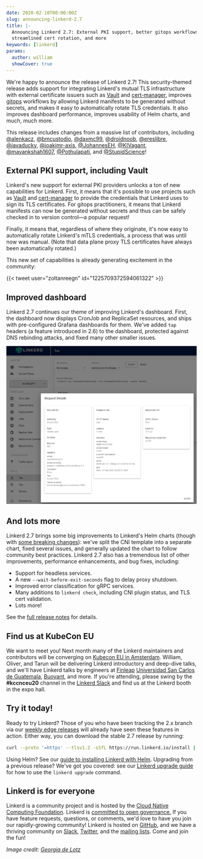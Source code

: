 ```yaml
---
date: 2020-02-10T00:00:00Z
slug: announcing-linkerd-2.7
title: |-
  Announcing Linkerd 2.7: External PKI support, better gitops workflows,
  streamlined cert rotation, and more
keywords: [linkerd]
params:
  author: william
  showCover: true
---
```


We're happy to announce the release of Linkerd 2.7! This security-themed
release adds support for integrating Linkerd's mutual TLS infrastructure with
external certificate issuers such as [Vault](https://www.vaultproject.io/) and
[cert-manager](https://github.com/jetstack/cert-manager), improves
[gitops](https://www.weave.works/blog/what-is-gitops-really) workflows by
allowing Linkerd manifests to be generated without secrets, and makes it easy
to automatically rotate TLS credentials. It also improves dashboard
performance, improves usability of Helm charts, and much, much more.

This release includes changes from a massive list of contributors, including
[@alenkacz](https://github.com/alenkacz),
[@bmcustodio](https://github.com/bmcustodio),
[@daxmc99](https://github.com/daxmc99),
[@droidnoob](https://github.com/droidnoob),
[@ereslibre](https://github.com/ereslibre),
[@javaducky](https://github.com/javaducky),
[@joakimr-axis](https://github.com/joakimr-axis),
[@JohannesEH](https://github.com/JohannesEH),
[@KIVagant](https://github.com/KIVagant),
[@mayankshah1607](https://github.com/mayankshah1607),
[@Pothulapati](https://github.com/Pothulapati), and
[@StupidScience](https://github.com/StupidScience)!

## External PKI support, including Vault

Linkerd's new support for external PKI providers unlocks a ton of new
capabilities for Linkerd. First, it means that it's possible to use projects
such as [Vault](https://www.vaultproject.io/) and
[cert-manager](https://github.com/jetstack/cert-manager) to provide the
credentials that Linkerd uses to sign its TLS certificates. For gitops
practitioners, it means that Linkerd manifests can now be generated without
secrets and thus can be safely checked in to version control&mdash;a popular
request!

Finally, it means that, regardless of where they originate, it's now easy to
automatically rotate Linkerd's mTLS credentials, a process that was until now
was manual. (Note that data plane proxy TLS certificates have always been
automatically rotated.)

This new set of capabilities is already generating excitement in the community:

{{< tweet user="zoltanreegn" id="1225709372594061322" >}}

## Improved dashboard

Linkerd 2.7 continues our theme of improving Linkerd's dashboard. First, the
dashboard now displays CronJob and ReplicaSet resources, and ships with
pre-configured Grafana dashboards for them. We've added `tap` headers (a
feature introduced in 2.6) to the dashboard, protected against DNS rebinding
attacks, and fixed many other smaller issues.

![Snazzy dashboard with tap headers](dashboard-tap-header-screenshot.png)

## And lots more

Linkerd 2.7 brings some big improvements to Linkerd's Helm charts (though with
[some breaking
changes](https://linkerd.io/2/tasks/upgrade/#upgrade-notice-stable-270)): we've
split the CNI template into a separate chart, fixed several issues, and
generally updated the chart to follow community best practices. Linkerd 2.7
also has a tremendous list of other improvements, performance enhancements, and
bug fixes, including:

* Support for headless services.
* A new `--wait-before-exit-seconds` flag to delay proxy shutdown.
* Improved error classification for gRPC services.
* Many additions to `linkerd check`, including CNI plugin status, and TLS cert validation.
* Lots more!

See the [full release notes](https://github.com/linkerd/linkerd2/releases/tag/stable-2.7.0) for details.

## Find us at KubeCon EU

We want to meet you! Next month many of the Linkerd maintainers and
contributors will be converging on [Kubecon EU in
Amsterdam](https://events.linuxfoundation.org/kubecon-cloudnativecon-europe/).
William, Oliver, and Tarun will be delivering Linkerd introductory and
deep-dive talks, and we'll have Linkerd talks by engineers at
[Finleap](https://www.finleap.com/) [Universidad San Carlos de
Guatemala](https://www.usac.edu.gt/), [Buoyant](https://buoyant.io), and more.
If you're attending, please swing by the **#kccnceu20** channel in the [Linkerd
Slack](https://slack.linkerd.io) and find us at the Linkerd booth in the expo
hall.

## Try it today!

Ready to try Linkerd? Those of you who have been tracking the 2.x branch via
our [weekly edge releases](https://linkerd.io/2/edge) will already have seen
these features in action. Either way, you can download the stable 2.7 release
by running:

```bash
curl --proto '=https' --tlsv1.2 -sSfL https://run.linkerd.io/install | sh
```

Using Helm? See our [guide to installing Linkerd with
Helm](https://linkerd.io/2/tasks/install-helm/). Upgrading from a previous
release? We've got you covered: see our [Linkerd upgrade
guide](https://linkerd.io/2/tasks/upgrade/) for how to use the `linkerd
upgrade` command.

## Linkerd is for everyone

Linkerd is a community project and is hosted by the [Cloud Native Computing
Foundation](https://cncf.io/). Linkerd is [committed to open
governance.](https://linkerd.io/2019/10/03/linkerds-commitment-to-open-governance/)
If you have feature requests, questions, or comments, we'd love to have you
join our rapidly-growing community! Linkerd is hosted on
[GitHub](https://github.com/linkerd/), and we have a thriving community on
[Slack](https://slack.linkerd.io/), [Twitter](https://twitter.com/linkerd), and
the [mailing lists](https://linkerd.io/2/get-involved/). Come and join the fun!

*Image credit:
[Georgia de Lotz](https://unsplash.com/@georgiadelotz?utm_medium=referral&amp;utm_campaign=photographer-credit)*
